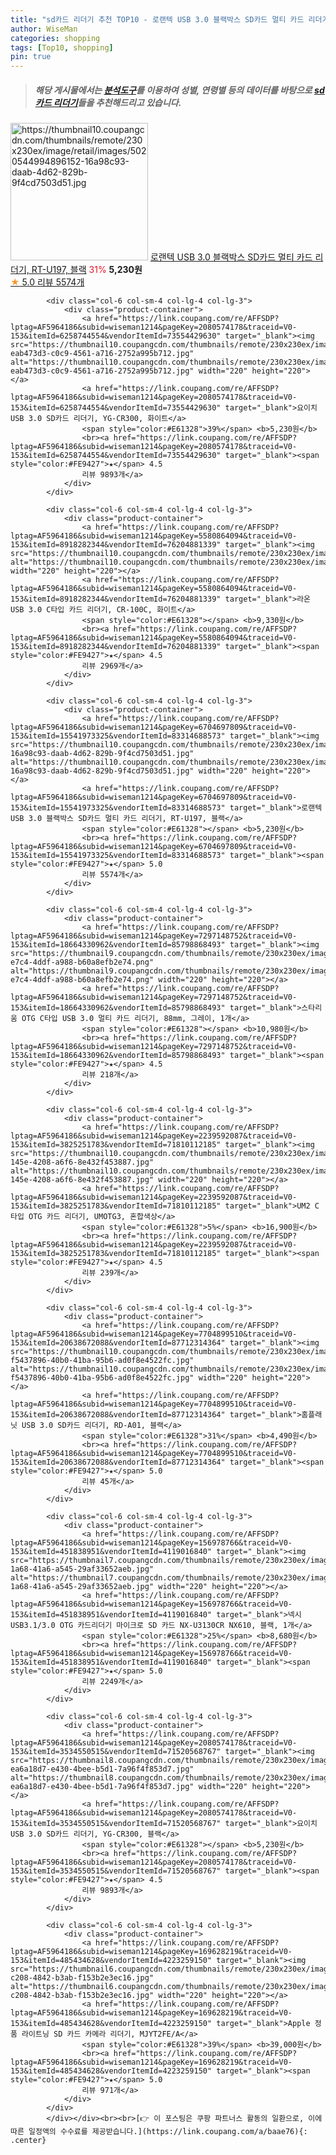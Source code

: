 ```yaml
---
title: "sd카드 리더기 추천 TOP10 - 로랜텍 USB 3.0 블랙박스 SD카드 멀티 카드 리더기, RT-U197, 블랙"
author: WiseMan
categories: shopping
tags: [Top10, shopping]
pin: true
---
```


> ##### 해당 게시물에서는 [**분석도구**](https://itemscout.io/)를 이용하여 **성별**, **연령별** 등의 데이터를 바탕으로 [**sd카드 리더기**](https://link.coupang.com/a/baae76)들을 추천해드리고 있습니다.
<div class="container"><div class="row">
            <div class="col-6 col-sm-4 col-lg-4 col-lg-3">
                <div class="product-container">
                    <a href="https://link.coupang.com/re/AFFSDP?lptag=AF5964186&subid=wiseman1214&pageKey=6704697809&traceid=V0-153&itemId=15541973325&vendorItemId=83314688573" target="_blank"><img src="https://thumbnail10.coupangcdn.com/thumbnails/remote/230x230ex/image/retail/images/5020544994896152-16a98c93-daab-4d62-829b-9f4cd7503d51.jpg" alt="https://thumbnail10.coupangcdn.com/thumbnails/remote/230x230ex/image/retail/images/5020544994896152-16a98c93-daab-4d62-829b-9f4cd7503d51.jpg" width="220" height="220"></a>
                    <a href="https://link.coupang.com/re/AFFSDP?lptag=AF5964186&subid=wiseman1214&pageKey=6704697809&traceid=V0-153&itemId=15541973325&vendorItemId=83314688573" target="_blank">로랜텍 USB 3.0 블랙박스 SD카드 멀티 카드 리더기, RT-U197, 블랙</a>
                    <span style="color:#E61328">31%</span> <b>5,230원</b>
                    <br><a href="https://link.coupang.com/re/AFFSDP?lptag=AF5964186&subid=wiseman1214&pageKey=6704697809&traceid=V0-153&itemId=15541973325&vendorItemId=83314688573" target="_blank"><span style="color:#FE9427">★</span> 5.0
                    리뷰 5574개</a>
                </div>
            </div>
            
            <div class="col-6 col-sm-4 col-lg-4 col-lg-3">
                <div class="product-container">
                    <a href="https://link.coupang.com/re/AFFSDP?lptag=AF5964186&subid=wiseman1214&pageKey=2080574178&traceid=V0-153&itemId=6258744554&vendorItemId=73554429630" target="_blank"><img src="https://thumbnail10.coupangcdn.com/thumbnails/remote/230x230ex/image/retail/images/2602665457854242-eab473d3-c0c9-4561-a716-2752a995b712.jpg" alt="https://thumbnail10.coupangcdn.com/thumbnails/remote/230x230ex/image/retail/images/2602665457854242-eab473d3-c0c9-4561-a716-2752a995b712.jpg" width="220" height="220"></a>
                    <a href="https://link.coupang.com/re/AFFSDP?lptag=AF5964186&subid=wiseman1214&pageKey=2080574178&traceid=V0-153&itemId=6258744554&vendorItemId=73554429630" target="_blank">요이치 USB 3.0 SD카드 리더기, YG-CR300, 화이트</a>
                    <span style="color:#E61328">39%</span> <b>5,230원</b>
                    <br><a href="https://link.coupang.com/re/AFFSDP?lptag=AF5964186&subid=wiseman1214&pageKey=2080574178&traceid=V0-153&itemId=6258744554&vendorItemId=73554429630" target="_blank"><span style="color:#FE9427">★</span> 4.5
                    리뷰 9893개</a>
                </div>
            </div>
            
            <div class="col-6 col-sm-4 col-lg-4 col-lg-3">
                <div class="product-container">
                    <a href="https://link.coupang.com/re/AFFSDP?lptag=AF5964186&subid=wiseman1214&pageKey=5580864094&traceid=V0-153&itemId=8918282344&vendorItemId=76204881339" target="_blank"><img src="https://thumbnail10.coupangcdn.com/thumbnails/remote/230x230ex/image/rs_quotation_api/1wu02pjq/1d095dcfdb1a4532977e734ede00ce1e.jpg" alt="https://thumbnail10.coupangcdn.com/thumbnails/remote/230x230ex/image/rs_quotation_api/1wu02pjq/1d095dcfdb1a4532977e734ede00ce1e.jpg" width="220" height="220"></a>
                    <a href="https://link.coupang.com/re/AFFSDP?lptag=AF5964186&subid=wiseman1214&pageKey=5580864094&traceid=V0-153&itemId=8918282344&vendorItemId=76204881339" target="_blank">라온 USB 3.0 C타입 카드 리더기, CR-100C, 화이트</a>
                    <span style="color:#E61328"></span> <b>9,330원</b>
                    <br><a href="https://link.coupang.com/re/AFFSDP?lptag=AF5964186&subid=wiseman1214&pageKey=5580864094&traceid=V0-153&itemId=8918282344&vendorItemId=76204881339" target="_blank"><span style="color:#FE9427">★</span> 4.5
                    리뷰 2969개</a>
                </div>
            </div>
            
            <div class="col-6 col-sm-4 col-lg-4 col-lg-3">
                <div class="product-container">
                    <a href="https://link.coupang.com/re/AFFSDP?lptag=AF5964186&subid=wiseman1214&pageKey=6704697809&traceid=V0-153&itemId=15541973325&vendorItemId=83314688573" target="_blank"><img src="https://thumbnail10.coupangcdn.com/thumbnails/remote/230x230ex/image/retail/images/5020544994896152-16a98c93-daab-4d62-829b-9f4cd7503d51.jpg" alt="https://thumbnail10.coupangcdn.com/thumbnails/remote/230x230ex/image/retail/images/5020544994896152-16a98c93-daab-4d62-829b-9f4cd7503d51.jpg" width="220" height="220"></a>
                    <a href="https://link.coupang.com/re/AFFSDP?lptag=AF5964186&subid=wiseman1214&pageKey=6704697809&traceid=V0-153&itemId=15541973325&vendorItemId=83314688573" target="_blank">로랜텍 USB 3.0 블랙박스 SD카드 멀티 카드 리더기, RT-U197, 블랙</a>
                    <span style="color:#E61328"></span> <b>5,230원</b>
                    <br><a href="https://link.coupang.com/re/AFFSDP?lptag=AF5964186&subid=wiseman1214&pageKey=6704697809&traceid=V0-153&itemId=15541973325&vendorItemId=83314688573" target="_blank"><span style="color:#FE9427">★</span> 5.0
                    리뷰 5574개</a>
                </div>
            </div>
            
            <div class="col-6 col-sm-4 col-lg-4 col-lg-3">
                <div class="product-container">
                    <a href="https://link.coupang.com/re/AFFSDP?lptag=AF5964186&subid=wiseman1214&pageKey=7297148752&traceid=V0-153&itemId=18664330962&vendorItemId=85798868493" target="_blank"><img src="https://thumbnail9.coupangcdn.com/thumbnails/remote/230x230ex/image/retail/images/2023/04/27/10/8/cd650552-e7c4-4ddf-a988-b60a8efb2e74.png" alt="https://thumbnail9.coupangcdn.com/thumbnails/remote/230x230ex/image/retail/images/2023/04/27/10/8/cd650552-e7c4-4ddf-a988-b60a8efb2e74.png" width="220" height="220"></a>
                    <a href="https://link.coupang.com/re/AFFSDP?lptag=AF5964186&subid=wiseman1214&pageKey=7297148752&traceid=V0-153&itemId=18664330962&vendorItemId=85798868493" target="_blank">스타리움 OTG C타입 USB 3.0 멀티 카드 리더기, 88mm, 그레이, 1개</a>
                    <span style="color:#E61328"></span> <b>10,980원</b>
                    <br><a href="https://link.coupang.com/re/AFFSDP?lptag=AF5964186&subid=wiseman1214&pageKey=7297148752&traceid=V0-153&itemId=18664330962&vendorItemId=85798868493" target="_blank"><span style="color:#FE9427">★</span> 4.5
                    리뷰 218개</a>
                </div>
            </div>
            
            <div class="col-6 col-sm-4 col-lg-4 col-lg-3">
                <div class="product-container">
                    <a href="https://link.coupang.com/re/AFFSDP?lptag=AF5964186&subid=wiseman1214&pageKey=2239592087&traceid=V0-153&itemId=3825251783&vendorItemId=71810112185" target="_blank"><img src="https://thumbnail10.coupangcdn.com/thumbnails/remote/230x230ex/image/retail/images/2020/09/15/13/0/8ba9ac0e-145e-4208-a6f6-8e432f453887.jpg" alt="https://thumbnail10.coupangcdn.com/thumbnails/remote/230x230ex/image/retail/images/2020/09/15/13/0/8ba9ac0e-145e-4208-a6f6-8e432f453887.jpg" width="220" height="220"></a>
                    <a href="https://link.coupang.com/re/AFFSDP?lptag=AF5964186&subid=wiseman1214&pageKey=2239592087&traceid=V0-153&itemId=3825251783&vendorItemId=71810112185" target="_blank">UM2 C타입 OTG 카드 리더기, UMOTG3, 혼합색상</a>
                    <span style="color:#E61328">5%</span> <b>16,900원</b>
                    <br><a href="https://link.coupang.com/re/AFFSDP?lptag=AF5964186&subid=wiseman1214&pageKey=2239592087&traceid=V0-153&itemId=3825251783&vendorItemId=71810112185" target="_blank"><span style="color:#FE9427">★</span> 4.5
                    리뷰 239개</a>
                </div>
            </div>
            
            <div class="col-6 col-sm-4 col-lg-4 col-lg-3">
                <div class="product-container">
                    <a href="https://link.coupang.com/re/AFFSDP?lptag=AF5964186&subid=wiseman1214&pageKey=7704899510&traceid=V0-153&itemId=20638672088&vendorItemId=87712314364" target="_blank"><img src="https://thumbnail10.coupangcdn.com/thumbnails/remote/230x230ex/image/retail/images/364569909050910-f5437896-40b0-41ba-95b6-ad0f8e4522fc.jpg" alt="https://thumbnail10.coupangcdn.com/thumbnails/remote/230x230ex/image/retail/images/364569909050910-f5437896-40b0-41ba-95b6-ad0f8e4522fc.jpg" width="220" height="220"></a>
                    <a href="https://link.coupang.com/re/AFFSDP?lptag=AF5964186&subid=wiseman1214&pageKey=7704899510&traceid=V0-153&itemId=20638672088&vendorItemId=87712314364" target="_blank">홈플래닛 USB 3.0 SD카드 리더기, RD-A01, 블랙</a>
                    <span style="color:#E61328">31%</span> <b>4,490원</b>
                    <br><a href="https://link.coupang.com/re/AFFSDP?lptag=AF5964186&subid=wiseman1214&pageKey=7704899510&traceid=V0-153&itemId=20638672088&vendorItemId=87712314364" target="_blank"><span style="color:#FE9427">★</span> 5.0
                    리뷰 45개</a>
                </div>
            </div>
            
            <div class="col-6 col-sm-4 col-lg-4 col-lg-3">
                <div class="product-container">
                    <a href="https://link.coupang.com/re/AFFSDP?lptag=AF5964186&subid=wiseman1214&pageKey=156978766&traceid=V0-153&itemId=451838951&vendorItemId=4119016840" target="_blank"><img src="https://thumbnail7.coupangcdn.com/thumbnails/remote/230x230ex/image/retail/images/2018/11/13/15/7/f38cc840-1a68-41a6-a545-29af33652aeb.jpg" alt="https://thumbnail7.coupangcdn.com/thumbnails/remote/230x230ex/image/retail/images/2018/11/13/15/7/f38cc840-1a68-41a6-a545-29af33652aeb.jpg" width="220" height="220"></a>
                    <a href="https://link.coupang.com/re/AFFSDP?lptag=AF5964186&subid=wiseman1214&pageKey=156978766&traceid=V0-153&itemId=451838951&vendorItemId=4119016840" target="_blank">넥시 USB3.1/3.0 OTG 카드리더기 마이크로 SD 카드 NX-U3130CR NX610, 블랙, 1개</a>
                    <span style="color:#E61328">25%</span> <b>8,680원</b>
                    <br><a href="https://link.coupang.com/re/AFFSDP?lptag=AF5964186&subid=wiseman1214&pageKey=156978766&traceid=V0-153&itemId=451838951&vendorItemId=4119016840" target="_blank"><span style="color:#FE9427">★</span> 5.0
                    리뷰 2249개</a>
                </div>
            </div>
            
            <div class="col-6 col-sm-4 col-lg-4 col-lg-3">
                <div class="product-container">
                    <a href="https://link.coupang.com/re/AFFSDP?lptag=AF5964186&subid=wiseman1214&pageKey=2080574178&traceid=V0-153&itemId=3534550515&vendorItemId=71520568767" target="_blank"><img src="https://thumbnail8.coupangcdn.com/thumbnails/remote/230x230ex/image/retail/images/3737814421931934-ea6a18d7-e430-4bee-b5d1-7a96f4f853d7.jpg" alt="https://thumbnail8.coupangcdn.com/thumbnails/remote/230x230ex/image/retail/images/3737814421931934-ea6a18d7-e430-4bee-b5d1-7a96f4f853d7.jpg" width="220" height="220"></a>
                    <a href="https://link.coupang.com/re/AFFSDP?lptag=AF5964186&subid=wiseman1214&pageKey=2080574178&traceid=V0-153&itemId=3534550515&vendorItemId=71520568767" target="_blank">요이치 USB 3.0 SD카드 리더기, YG-CR300, 블랙</a>
                    <span style="color:#E61328"></span> <b>5,230원</b>
                    <br><a href="https://link.coupang.com/re/AFFSDP?lptag=AF5964186&subid=wiseman1214&pageKey=2080574178&traceid=V0-153&itemId=3534550515&vendorItemId=71520568767" target="_blank"><span style="color:#FE9427">★</span> 4.5
                    리뷰 9893개</a>
                </div>
            </div>
            
            <div class="col-6 col-sm-4 col-lg-4 col-lg-3">
                <div class="product-container">
                    <a href="https://link.coupang.com/re/AFFSDP?lptag=AF5964186&subid=wiseman1214&pageKey=169628219&traceid=V0-153&itemId=485434628&vendorItemId=4223259150" target="_blank"><img src="https://thumbnail6.coupangcdn.com/thumbnails/remote/230x230ex/image/product/image/vendoritem/2019/03/20/4223259150/092d739f-c208-4842-b3ab-f153b2e3ec16.jpg" alt="https://thumbnail6.coupangcdn.com/thumbnails/remote/230x230ex/image/product/image/vendoritem/2019/03/20/4223259150/092d739f-c208-4842-b3ab-f153b2e3ec16.jpg" width="220" height="220"></a>
                    <a href="https://link.coupang.com/re/AFFSDP?lptag=AF5964186&subid=wiseman1214&pageKey=169628219&traceid=V0-153&itemId=485434628&vendorItemId=4223259150" target="_blank">Apple 정품 라이트닝 SD 카드 카메라 리더기, MJYT2FE/A</a>
                    <span style="color:#E61328">39%</span> <b>39,000원</b>
                    <br><a href="https://link.coupang.com/re/AFFSDP?lptag=AF5964186&subid=wiseman1214&pageKey=169628219&traceid=V0-153&itemId=485434628&vendorItemId=4223259150" target="_blank"><span style="color:#FE9427">★</span> 5.0
                    리뷰 971개</a>
                </div>
            </div>
            </div></div><br><br>[👉 이 포스팅은 쿠팡 파트너스 활동의 일환으로, 이에 따른 일정액의 수수료를 제공받습니다.](https://link.coupang.com/a/baae76){: .center}
